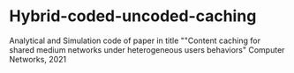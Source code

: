# Hybrid-coded-uncoded-caching
Analytical and Simulation code of paper in title ""Content caching for shared medium networks under heterogeneous users behaviors" Computer Networks, 2021
